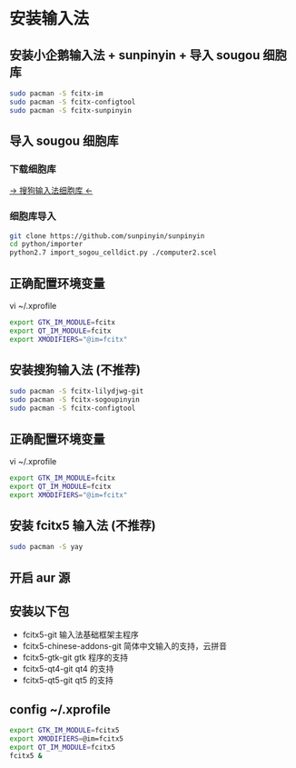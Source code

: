 # 安装输入法

## 安装小企鹅输入法 + sunpinyin + 导入 sougou 细胞库

```sh
sudo pacman -S fcitx-im   
sudo pacman -S fcitx-configtool 
sudo pacman -S fcitx-sunpinyin
```

## 导入 sougou 细胞库

### 下载细胞库

[-> 搜狗输入法细胞库 <-](https://pinyin.sogou.com/)

### 细胞库导入

```sh
git clone https://github.com/sunpinyin/sunpinyin
cd python/importer
python2.7 import_sogou_celldict.py ./computer2.scel
```

## 正确配置环境变量

vi ~/.xprofile

```sh
export GTK_IM_MODULE=fcitx
export QT_IM_MODULE=fcitx
export XMODIFIERS="@im=fcitx"
```

## 安装搜狗输入法 (不推荐)

```sh
sudo pacman -S fcitx-lilydjwg-git 
sudo pacman -S fcitx-sogoupinyin
sudo pacman -S fcitx-configtool
```

## 正确配置环境变量

vi ~/.xprofile

```sh
export GTK_IM_MODULE=fcitx
export QT_IM_MODULE=fcitx
export XMODIFIERS="@im=fcitx"
```

## 安装 fcitx5 输入法 (不推荐)  

```sh
sudo pacman -S yay 
```

## 开启 aur 源

## 安装以下包

* fcitx5-git 输入法基础框架主程序
* fcitx5-chinese-addons-git 简体中文输入的支持，云拼音
* fcitx5-gtk-git gtk 程序的支持
* fcitx5-qt4-git qt4 的支持
* fcitx5-qt5-git qt5 的支持

## config ~/.xprofile

```sh
export GTK_IM_MODULE=fcitx5
export XMODIFIERS=@im=fcitx5
export QT_IM_MODULE=fcitx5
fcitx5 &
```


